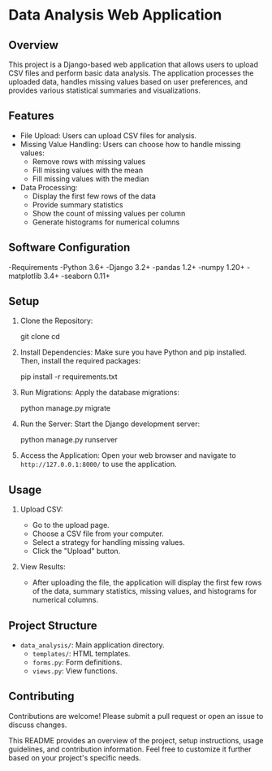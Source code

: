 # Data Analysis Web Application

## Overview

This project is a Django-based web application that allows users to upload CSV files and perform basic data analysis. The application processes the uploaded data, handles missing values based on user preferences, and provides various statistical summaries and visualizations.

## Features

- File Upload: Users can upload CSV files for analysis.
- Missing Value Handling: Users can choose how to handle missing values:
  - Remove rows with missing values
  - Fill missing values with the mean
  - Fill missing values with the median
- Data Processing:
  - Display the first few rows of the data
  - Provide summary statistics
  - Show the count of missing values per column
  - Generate histograms for numerical columns

## Software Configuration

-Requirements
    -Python 3.6+
    -Django 3.2+
    -pandas 1.2+
    -numpy 1.20+
    -matplotlib 3.4+
    -seaborn 0.11+


## Setup

1. Clone the Repository:
   
   git clone <repository-url>
   cd <repository-directory>
   

2. Install Dependencies:
   Make sure you have Python and pip installed. Then, install the required packages:
   
   pip install -r requirements.txt
   

3. Run Migrations:
   Apply the database migrations:
   
   python manage.py migrate
   

4. Run the Server:
   Start the Django development server:
   
   python manage.py runserver
   

5. Access the Application:
   Open your web browser and navigate to `http://127.0.0.1:8000/` to use the application.

## Usage

1. Upload CSV:
   - Go to the upload page.
   - Choose a CSV file from your computer.
   - Select a strategy for handling missing values.
   - Click the "Upload" button.

2. View Results:
   - After uploading the file, the application will display the first few rows of the data, summary statistics, missing values, and histograms for numerical columns.

## Project Structure

- `data_analysis/`: Main application directory.
  - `templates/`: HTML templates.
  - `forms.py`: Form definitions.
  - `views.py`: View functions.

## Contributing

Contributions are welcome! Please submit a pull request or open an issue to discuss changes.


This README provides an overview of the project, setup instructions, usage guidelines, and contribution information. Feel free to customize it further based on your project's specific needs.